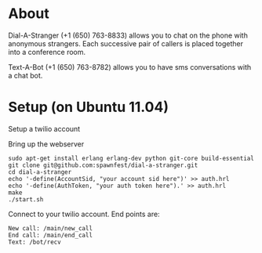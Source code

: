 # About

Dial-A-Stranger (+1 (650) 763-8833) allows you to chat on the phone with anonymous strangers. Each successive pair of callers is placed together into a conference room.

Text-A-Bot (+1 (650) 763-8782) allows you to have sms conversations with a chat bot.

# Setup (on Ubuntu 11.04)

Setup a twilio account

Bring up the webserver

    sudo apt-get install erlang erlang-dev python git-core build-essential
    git clone git@github.com:spawnfest/dial-a-stranger.git
    cd dial-a-stranger
    echo '-define(AccountSid, "your account sid here")' >> auth.hrl
    echo '-define(AuthToken, "your auth token here").' >> auth.hrl
    make
    ./start.sh

Connect to your twilio account. End points are:

    New call: /main/new_call
    End call: /main/end_call
    Text: /bot/recv